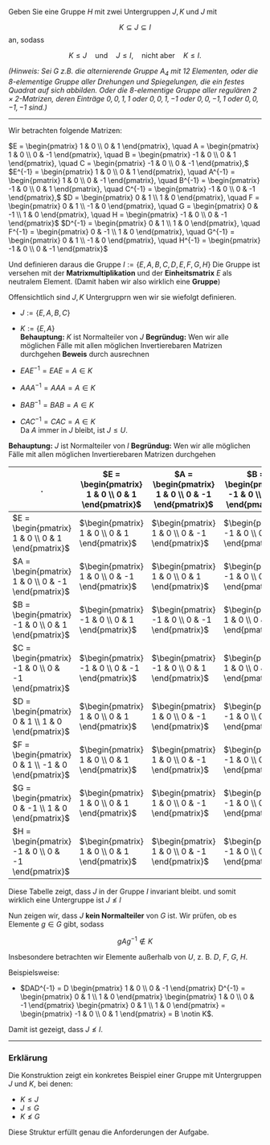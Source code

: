 Geben Sie eine Gruppe $H$ mit zwei Untergruppen $J,K$ und $J$ mit 

$$
K \subseteq J \subseteq I
$$
an, sodass 

$$
K \leq J \quad \text{und} \quad J \leq I, \quad \text{nicht aber} \quad K \leq I.
$$

*(Hinweis: Sei $G$ z.B. die alternierende Gruppe $A_4$ mit 12 Elementen, oder die 8-elementige Gruppe aller Drehungen und Spiegelungen, die ein festes Quadrat auf sich abbilden. Oder die 8-elementige Gruppe aller regulären $2 \times 2$-Matrizen, deren Einträge $0,0,1,1$ oder $0,0,1,-1$ oder $0,0,-1,1$ oder $0,0,-1,-1$ sind.)*

---
Wir betrachten folgende Matrizen:

$E = \begin{pmatrix} 1 & 0 \\ 0 & 1 \end{pmatrix}, \quad A = \begin{pmatrix} 1 & 0 \\ 0 & -1 \end{pmatrix}, \quad B = \begin{pmatrix} -1 & 0 \\ 0 & 1 \end{pmatrix}, \quad C = \begin{pmatrix} -1 & 0 \\ 0 & -1 \end{pmatrix},$
$E^{-1} = \begin{pmatrix} 1 & 0 \\ 0 & 1 \end{pmatrix}, \quad A^{-1} = \begin{pmatrix} 1 & 0 \\ 0 & -1 \end{pmatrix}, \quad B^{-1} = \begin{pmatrix} -1 & 0 \\ 0 & 1 \end{pmatrix}, \quad C^{-1} = \begin{pmatrix} -1 & 0 \\ 0 & -1 \end{pmatrix},$
$D = \begin{pmatrix} 0 & 1 \\ 1 & 0 \end{pmatrix}, \quad F = \begin{pmatrix} 0 & 1 \\ -1 & 0 \end{pmatrix}, \quad G = \begin{pmatrix} 0 & -1 \\ 1 & 0 \end{pmatrix}, \quad H = \begin{pmatrix} -1 & 0 \\ 0 & -1 \end{pmatrix}$
$D^{-1} = \begin{pmatrix} 0 & 1 \\ 1 & 0 \end{pmatrix}, \quad F^{-1} = \begin{pmatrix} 0 & -1 \\ 1 & 0 \end{pmatrix}, \quad G^{-1} = \begin{pmatrix} 0 & 1 \\ -1 & 0 \end{pmatrix}, \quad H^{-1} = \begin{pmatrix} -1 & 0 \\ 0 & -1 \end{pmatrix}$

Und definieren daraus die Gruppe $I :=\{ E,A,B,C,D,E,F,G,H \}$
Die Gruppe ist versehen mit der **Matrixmultiplikation** und der **Einheitsmatrix** $E$ als neutralem Element.
(Damit haben wir also wirklich eine **Gruppe**)

Offensichtlich sind $J, K$ Untergrupprn wen wir sie wiefolgt definieren. 
- $J := \{E, A, B, C\}$  
- $K := \{E, A\}$  
**Behauptung:** $K$ ist Normalteiler von $J$
**Begründug:**  Wen wir alle möglichen Fälle mit allen möglichen Invertierebaren Matrizen durchgehen
**Beweis** durch ausrechnen

- $EAE^{-1} = EAE = A \in K$  
- $AAA^{-1} = AAA = A \in K$  
- $BAB^{-1} = BAB = A \in K$  
- $CAC^{-1} = CAC = A \in K$  
Da $A$ immer in $J$ bleibt, ist $J \leq U$.

**Behauptung:** $J$ ist Normalteiler von $I$
**Begründug:**  Wen wir alle möglichen Fälle mit allen möglichen Invertierebaren Matrizen durchgehen

| .                                                                 | $E = \begin{pmatrix} 1 & 0 \\ 0 & 1 \end{pmatrix}$ | $A = \begin{pmatrix} 1 & 0 \\ 0 & -1 \end{pmatrix}$ | $B = \begin{pmatrix} -1 & 0 \\ 0 & 1 \end{pmatrix}$ | $C = \begin{pmatrix} -1 & 0 \\ 0 & -1 \end{pmatrix}$ |
|-------------------------------------------------------------------|---------------------------------------------------|-----------------------------------------------------|-----------------------------------------------------|-----------------------------------------------------|
| $E = \begin{pmatrix} 1 & 0 \\ 0 & 1 \end{pmatrix}$                | $\begin{pmatrix} 1 & 0 \\ 0 & 1 \end{pmatrix}$    | $\begin{pmatrix} 1 & 0 \\ 0 & -1 \end{pmatrix}$     | $\begin{pmatrix} -1 & 0 \\ 0 & 1 \end{pmatrix}$     | $\begin{pmatrix} -1 & 0 \\ 0 & -1 \end{pmatrix}$    |
| $A = \begin{pmatrix} 1 & 0 \\ 0 & -1 \end{pmatrix}$               | $\begin{pmatrix} 1 & 0 \\ 0 & -1 \end{pmatrix}$   | $\begin{pmatrix} 1 & 0 \\ 0 & 1 \end{pmatrix}$      | $\begin{pmatrix} -1 & 0 \\ 0 & -1 \end{pmatrix}$    | $\begin{pmatrix} -1 & 0 \\ 0 & 1 \end{pmatrix}$     |
| $B = \begin{pmatrix} -1 & 0 \\ 0 & 1 \end{pmatrix}$               | $\begin{pmatrix} -1 & 0 \\ 0 & 1 \end{pmatrix}$   | $\begin{pmatrix} -1 & 0 \\ 0 & -1 \end{pmatrix}$    | $\begin{pmatrix} 1 & 0 \\ 0 & 1 \end{pmatrix}$      | $\begin{pmatrix} 1 & 0 \\ 0 & -1 \end{pmatrix}$     |
| $C = \begin{pmatrix} -1 & 0 \\ 0 & -1 \end{pmatrix}$              | $\begin{pmatrix} -1 & 0 \\ 0 & -1 \end{pmatrix}$  | $\begin{pmatrix} -1 & 0 \\ 0 & 1 \end{pmatrix}$     | $\begin{pmatrix} 1 & 0 \\ 0 & -1 \end{pmatrix}$     | $\begin{pmatrix} 1 & 0 \\ 0 & 1 \end{pmatrix}$      |
| $D = \begin{pmatrix} 0 & 1 \\ 1 & 0 \end{pmatrix}$                | $\begin{pmatrix} 1 & 0 \\ 0 & 1 \end{pmatrix}$    | $\begin{pmatrix} 1 & 0 \\ 0 & -1 \end{pmatrix}$     | $\begin{pmatrix} -1 & 0 \\ 0 & 1 \end{pmatrix}$     | $\begin{pmatrix} -1 & 0 \\ 0 & -1 \end{pmatrix}$    |
| $F = \begin{pmatrix} 0 & 1 \\ -1 & 0 \end{pmatrix}$               | $\begin{pmatrix} 1 & 0 \\ 0 & 1 \end{pmatrix}$    | $\begin{pmatrix} 1 & 0 \\ 0 & -1 \end{pmatrix}$     | $\begin{pmatrix} -1 & 0 \\ 0 & 1 \end{pmatrix}$     | $\begin{pmatrix} -1 & 0 \\ 0 & -1 \end{pmatrix}$    |
| $G = \begin{pmatrix} 0 & -1 \\ 1 & 0 \end{pmatrix}$               | $\begin{pmatrix} 1 & 0 \\ 0 & 1 \end{pmatrix}$    | $\begin{pmatrix} 1 & 0 \\ 0 & -1 \end{pmatrix}$     | $\begin{pmatrix} -1 & 0 \\ 0 & 1 \end{pmatrix}$     | $\begin{pmatrix} -1 & 0 \\ 0 & -1 \end{pmatrix}$    |
| $H = \begin{pmatrix} -1 & 0 \\ 0 & -1 \end{pmatrix}$              | $\begin{pmatrix} 1 & 0 \\ 0 & 1 \end{pmatrix}$    | $\begin{pmatrix} 1 & 0 \\ 0 & -1 \end{pmatrix}$     | $\begin{pmatrix} -1 & 0 \\ 0 & 1 \end{pmatrix}$     | $\begin{pmatrix} -1 & 0 \\ 0 & -1 \end{pmatrix}$    |
Diese Tabelle zeigt, dass $J$ in der Gruppe $I$ invariant bleibt. und somit wirklich eine Untergruppe ist 
$J \not\leq I$

Nun zeigen wir, dass $J$ **kein Normalteiler** von $G$ ist. Wir prüfen, ob es Elemente $g \in G$ gibt, sodass

$$gAg^{-1} \notin K$$

Insbesondere betrachten wir Elemente außerhalb von $U$, z. B. $D$, $F$, $G$, $H$.

Beispielsweise:

- $DAD^{-1} = D \begin{pmatrix} 1 & 0 \\ 0 & -1 \end{pmatrix} D^{-1} = \begin{pmatrix} 0 & 1 \\ 1 & 0 \end{pmatrix} \begin{pmatrix} 1 & 0 \\ 0 & -1 \end{pmatrix} \begin{pmatrix} 0 & 1 \\ 1 & 0 \end{pmatrix} = \begin{pmatrix} -1 & 0 \\ 0 & 1 \end{pmatrix} = B \notin K$.

Damit ist gezeigt, dass $J \not\leq I$.

---

### Erklärung

Die Konstruktion zeigt ein konkretes Beispiel einer Gruppe mit Untergruppen $J$ und $K$, bei denen:
- $K \leq J$
- $J \leq G$
- $K \not\leq G$

Diese Struktur erfüllt genau die Anforderungen der Aufgabe.


